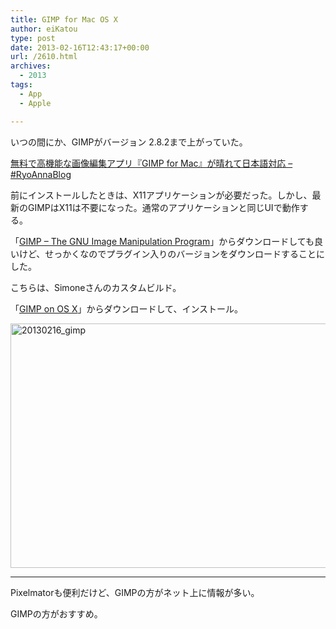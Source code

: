 ```yaml
---
title: GIMP for Mac OS X
author: eiKatou
type: post
date: 2013-02-16T12:43:17+00:00
url: /2610.html
archives:
  - 2013
tags:
  - App
  - Apple

---
```

いつの間にか、GIMPがバージョン 2.8.2まで上がっていた。
  
[無料で高機能な画像編集アプリ『GIMP for Mac』が晴れて日本語対応 &#8211; #RyoAnnaBlog][1]

前にインストールしたときは、X11アプリケーションが必要だった。しかし、最新のGIMPはX11は不要になった。通常のアプリケーションと同じUIで動作する。

「[GIMP &#8211; The GNU Image Manipulation Program][2]」からダウンロードしても良いけど、せっかくなのでプラグイン入りのバージョンをダウンロードすることにした。

こちらは、Simoneさんのカスタムビルド。
  
「[GIMP on OS X][3]」からダウンロードして、インストール。

[<img src="./uploads/2013/02/20130216_gimp.jpg" alt="20130216_gimp" width="601" height="391" class="alignnone size-full wp-image-2611" srcset="./uploads/2013/02/20130216_gimp.jpg 601w, ./uploads/2013/02/20130216_gimp-300x195.jpg 300w" sizes="(max-width: 601px) 100vw, 601px" />][4] 

* * *

Pixelmatorも便利だけど、GIMPの方がネット上に情報が多い。
  
GIMPの方がおすすめ。

 [1]: http://d.hatena.ne.jp/RyoAnna/20130211/1360542289
 [2]: http://www.gimp.org/
 [3]: http://gimp.lisanet.de/Website/Download.html
 [4]: ./uploads/2013/02/20130216_gimp.jpg
